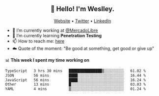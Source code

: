 <h2 align="center">👋 Hello! I'm Weslley.</h2>
<p align="center">
  <a href="http://weslleyneri.com.br">Website</a> •
  <a href="https://twitter.com/Weslley_Neri">Twitter</a> •
  <a href="https://www.linkedin.com/in/weslley-neri-3658908b">LinkedIn</a>
</p>


- 🔭 I’m currently working at [@MercadoLibre](https://github.com/mercadolibre)
- 🌱 I’m currently learning **Penetration Testing**
- 📫 How to reach me: [here](mailto:weslley39@gmail.com)
- ☁️ Quote of the moment: "Be good at something, get good or give up"

📊 **This week I spent my time working on**
<!--START_SECTION:waka-->

```txt
TypeScript   3 hrs 30 mins   ███████████████▒░░░░░░░░░   61.02 %
JSON         56 mins         ████░░░░░░░░░░░░░░░░░░░░░   16.44 %
JavaScript   56 mins         ████░░░░░░░░░░░░░░░░░░░░░   16.24 %
Other        13 mins         █░░░░░░░░░░░░░░░░░░░░░░░░   03.83 %
YAML         4 mins          ▒░░░░░░░░░░░░░░░░░░░░░░░░   01.24 %
```

<!--END_SECTION:waka-->

<!-- Inspired by https://github.com/gruselhaus/gruselhaus -->